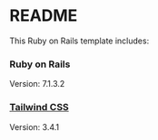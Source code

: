 # README

This Ruby on Rails template includes:

### Ruby on Rails

Version: 7.1.3.2

### [Tailwind CSS](https://tailwindcss.com?ref=deepakmahakale.com)

Version: 3.4.1
